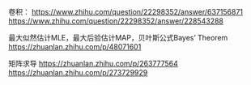 
卷积：
https://www.zhihu.com/question/22298352/answer/637156871
https://www.zhihu.com/question/22298352/answer/228543288

最大似然估计MLE，最大后验估计MAP，贝叶斯公式Bayes’ Theorem
https://zhuanlan.zhihu.com/p/48071601

矩阵求导
https://zhuanlan.zhihu.com/p/263777564
https://zhuanlan.zhihu.com/p/273729929

